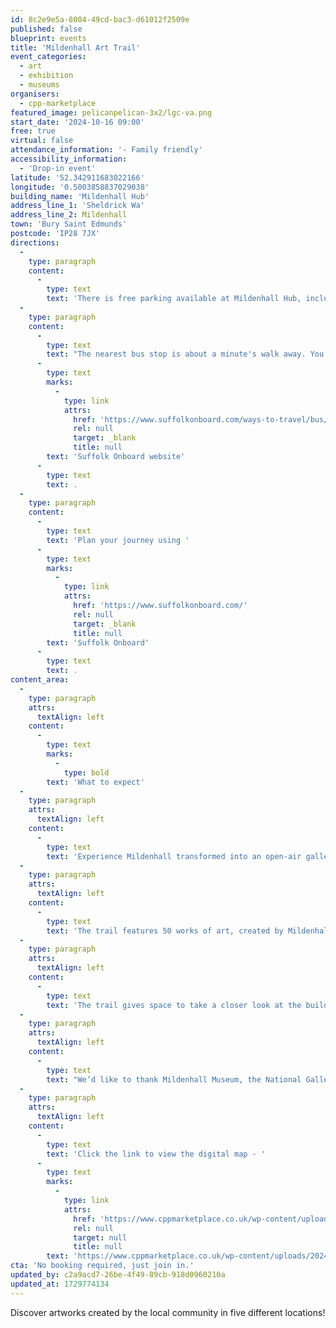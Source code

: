 ```yaml
---
id: 8c2e9e5a-8004-49cd-bac3-d61012f2509e
published: false
blueprint: events
title: 'Mildenhall Art Trail'
event_categories:
  - art
  - exhibition
  - museums
organisers:
  - cpp-marketplace
featured_image: pelicanpelican-3x2/lgc-va.png
start_date: '2024-10-16 09:00'
free: true
virtual: false
attendance_information: '- Family friendly'
accessibility_information:
  - 'Drop-in event'
latitude: '52.342911683022166'
longitude: '0.5003858837029038'
building_name: 'Mildenhall Hub'
address_line_1: 'Sheldrick Wa'
address_line_2: Mildenhall
town: 'Bury Saint Edmunds'
postcode: 'IP28 7JX'
directions:
  -
    type: paragraph
    content:
      -
        type: text
        text: 'There is free parking available at Mildenhall Hub, including Blue Badge bays.'
  -
    type: paragraph
    content:
      -
        type: text
        text: "The nearest bus stop is about a minute's walk away. You can find up-to-date bus timetables on the "
      -
        type: text
        marks:
          -
            type: link
            attrs:
              href: 'https://www.suffolkonboard.com/ways-to-travel/bus/'
              rel: null
              target: _blank
              title: null
        text: 'Suffolk Onboard website'
      -
        type: text
        text: .
  -
    type: paragraph
    content:
      -
        type: text
        text: 'Plan your journey using '
      -
        type: text
        marks:
          -
            type: link
            attrs:
              href: 'https://www.suffolkonboard.com/'
              rel: null
              target: _blank
              title: null
        text: 'Suffolk Onboard'
      -
        type: text
        text: .
content_area:
  -
    type: paragraph
    attrs:
      textAlign: left
    content:
      -
        type: text
        marks:
          -
            type: bold
        text: 'What to expect'
  -
    type: paragraph
    attrs:
      textAlign: left
    content:
      -
        type: text
        text: 'Experience Mildenhall transformed into an open-air gallery for over two weeks, during the ‘Look Up to the Skies’ Art Trail.'
  -
    type: paragraph
    attrs:
      textAlign: left
    content:
      -
        type: text
        text: 'The trail features 50 works of art, created by Mildenhall residents during Art Road Trip; a MarketPlace project in partnership with The National Gallery and Mildenhall Museum celebrating the 90th anniversary of The Great Air Race from Mildenhall to Melbourne in 1934.'
  -
    type: paragraph
    attrs:
      textAlign: left
    content:
      -
        type: text
        text: 'The trail gives space to take a closer look at the buildings and locations, immerse yourself in art, and uncover fascinating facts about The Great Air Race along the way.'
  -
    type: paragraph
    attrs:
      textAlign: left
    content:
      -
        type: text
        text: "We’d like to thank Mildenhall Museum, the National Gallery and all of the brilliant artists who have created the artwork you’re about to discover.\_"
  -
    type: paragraph
    attrs:
      textAlign: left
    content:
      -
        type: text
        text: 'Click the link to view the digital map - '
      -
        type: text
        marks:
          -
            type: link
            attrs:
              href: 'https://www.cppmarketplace.co.uk/wp-content/uploads/2024/10/2764-Art-Trail-A5-2pp-flyer-Mildenhall_v2-1-1.pdf'
              rel: null
              target: null
              title: null
        text: 'https://www.cppmarketplace.co.uk/wp-content/uploads/2024/10/2764-Art-Trail-A5-2pp-flyer-Mildenhall_v2-1-1.pdf'
cta: 'No booking required, just join in.'
updated_by: c2a9acd7-26be-4f49-89cb-918d0960210a
updated_at: 1729774134
---
```

Discover artworks created by the local community in five different locations!